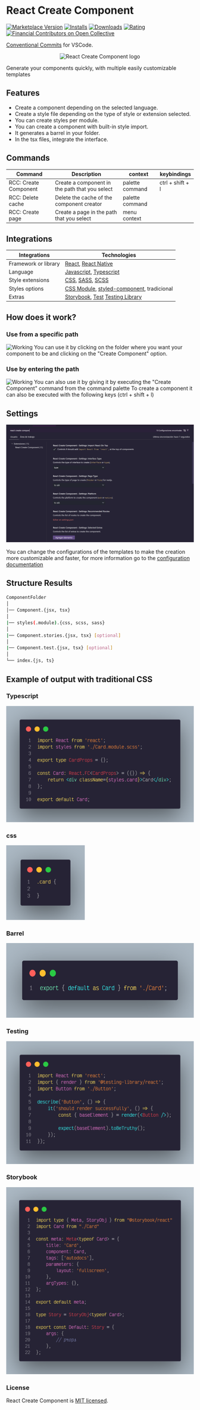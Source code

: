 # React Create Component

[![Marketplace Version](https://vsmarketplacebadges.dev/version/vivaxy.vscode-conventional-commits.svg)](https://marketplace.visualstudio.com/items?itemName=vivaxy.vscode-conventional-commits)
[![Installs](https://vsmarketplacebadges.dev/installs-short/vivaxy.vscode-conventional-commits.svg)](https://marketplace.visualstudio.com/items?itemName=vivaxy.vscode-conventional-commits)
[![Downloads](https://vsmarketplacebadges.dev/downloads-short/vivaxy.vscode-conventional-commits.svg)](https://marketplace.visualstudio.com/items?itemName=vivaxy.vscode-conventional-commits)
[![Rating](https://vsmarketplacebadges.dev/rating/vivaxy.vscode-conventional-commits.svg)](https://marketplace.visualstudio.com/items?itemName=vivaxy.vscode-conventional-commits)
[![Financial Contributors on Open Collective](https://opencollective.com/vscode-conventional-commits/all/badge.svg?label=financial+contributors)](https://opencollective.com/vscode-conventional-commits)

[Conventional Commits](https://www.conventionalcommits.org/) for VSCode.

<center>
   <img alt="React Create Component logo" src="https://raw.githubusercontent.com/JavGt/component-creator/main/assets/images/icon/icon.png" width="150">
</center>

Generate your components quickly, with multiple easily customizable templates

## Features

- Create a component depending on the selected language.
- Create a style file depending on the type of style or extension selected.
- You can create styles per module.
- You can create a component with built-in style import.
- It generates a barrel in your folder.
- In the tsx files, integrate the interface.

## Commands

| Command               | Description                                    | context         | keybindings      |
| --------------------- | ---------------------------------------------- | --------------- | ---------------- |
| RCC: Create Component | Create a component in the path that you select | palette command | ctrl + shift + l |
| RCC: Delete cache     | Delete the cache of the component creator      | palette command |                  |
| RCC: Create page      | Create a page in the path that you select      | menu context    |                  |

## Integrations

| Integrations         | Technologies                                  |
| -------------------- | --------------------------------------------- |
| Framework or library | [React], [React Native]                       |
| Language             | [Javascript], [Typescript]                    |
| Style extensions     | [CSS], [SASS], [SCSS]                         |
| Styles options       | [CSS Module], [styled-component], tradicional |
| Extras               | [Storybook], [Test] [Testing Library]         |

[React]: https://github.com/facebook/react
[CSS]: https://developer.mozilla.org/es/docs/Web/CSS
[SASS]: https://github.com/sass/sass
[SCSS]: https://github.com/sass/sass
[Typescript]: https://github.com/microsoft/TypeScript
[javascript]: https://developer.mozilla.org/es/docs/Web/JavaScript
[styled-component]: https://github.com/styled-components/styled-components
[CSS Module]: https://github.com/css-modules/css-modules
[React Native]: https://reactnative.dev/
[Storybook]: https://storybook.js.org/
[Test]: https://jestjs.io/
[Testing Library]: https://testing-library.com/

## How does it work?

### Use from a specific path

![Working](https://firebasestorage.googleapis.com/v0/b/recursos-ae4c5.appspot.com/o/sample1.gif?alt=media&token=79c7993d-1e0d-4e04-a7f2-1d7d00afb71f)
You can use it by clicking on the folder where you want your component to be and clicking on the "Create Component" option.

### Use by entering the path

![Working](https://firebasestorage.googleapis.com/v0/b/recursos-ae4c5.appspot.com/o/sample2.gif?alt=media&token=a3c742f1-8ad2-49d9-a66d-a182ca1f2228)
You can also use it by giving it by executing the "Create Component" command from the command palette
To create a component it can also be executed with the following keys (ctrl + shift + l)

## Settings

<img alt="Ejemplo de resultado en Typescript" src="./assets/images/examples/settings.png">

You can change the configurations of the templates to make the creation more customizable and faster, for more information go to the [configuration documentation](./docs/settings.md)

## Structure Results

```bash
ComponentFolder
│
│── Component.{jsx, tsx}
│
|── styles(.module).{css, scss, sass}
│
|── Component.stories.{jsx, tsx} [optional]
│
|── Component.test.{jsx, tsx} [optional]
│
└── index.{js, ts}
```

## Example of output with traditional CSS

### Typescript

<img alt="Ejemplo de resultado en Typescript" src="./assets/images/examples/example-component.png">

### css

<img alt="Ejemplo de resultado de CSS" height="200" src="./assets/images/examples/example-style.png">

### Barrel

<img alt="Ejemplo de resultado de Barrel" height="200" src="./assets/images/examples/example-barrel.png">

### Testing

<img alt="Ejemplo de resultado de test" src="./assets/images/examples/example-test.png">

### Storybook

<img alt="Ejemplo de resultado de storybook" src="./assets/images/examples/example-storie.png">

### License

React Create Component is [MIT licensed](./LICENSE).
